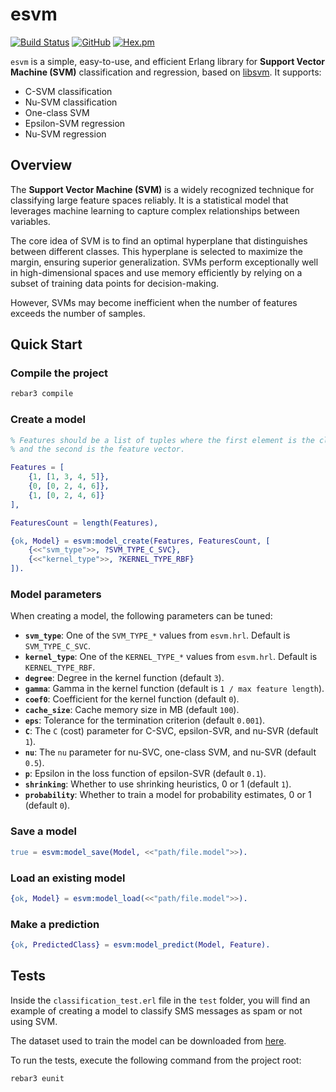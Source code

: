 # esvm

[![Build Status](https://app.travis-ci.com/silviucpp/esvm.svg?branch=main)](https://travis-ci.com/github/silviucpp/esvm)
[![GitHub](https://img.shields.io/github/license/silviucpp/esvm)](https://github.com/silviucpp/esvm/blob/main/LICENSE)
[![Hex.pm](https://img.shields.io/hexpm/v/esvm)](https://hex.pm/packages/esvm)

`esvm` is a simple, easy-to-use, and efficient Erlang library for **Support Vector Machine (SVM)** classification and regression, based on [libsvm](https://github.com/cjlin1/libsvm). It supports:

- C-SVM classification
- Nu-SVM classification
- One-class SVM
- Epsilon-SVM regression
- Nu-SVM regression

## Overview

The **Support Vector Machine (SVM)** is a widely recognized technique for classifying large feature spaces reliably. It is a statistical model that leverages machine learning to capture complex relationships between variables.

The core idea of SVM is to find an optimal hyperplane that distinguishes between different classes. This hyperplane is selected to maximize the margin, ensuring superior generalization. SVMs perform exceptionally well in high-dimensional spaces and use memory efficiently by relying on a subset of training data points for decision-making.

However, SVMs may become inefficient when the number of features exceeds the number of samples.

## Quick Start

### Compile the project

```sh
rebar3 compile
```

### Create a model

```erlang
% Features should be a list of tuples where the first element is the class
% and the second is the feature vector.

Features = [
    {1, [1, 3, 4, 5]},
    {0, [0, 2, 4, 6]},
    {1, [0, 2, 4, 6]}
],

FeaturesCount = length(Features),

{ok, Model} = esvm:model_create(Features, FeaturesCount, [
    {<<"svm_type">>, ?SVM_TYPE_C_SVC},
    {<<"kernel_type">>, ?KERNEL_TYPE_RBF}
]).
```

### Model parameters

When creating a model, the following parameters can be tuned:

- **`svm_type`**: One of the `SVM_TYPE_*` values from `esvm.hrl`. Default is `SVM_TYPE_C_SVC`.
- **`kernel_type`**: One of the `KERNEL_TYPE_*` values from `esvm.hrl`. Default is `KERNEL_TYPE_RBF`.
- **`degree`**: Degree in the kernel function (default `3`).
- **`gamma`**: Gamma in the kernel function (default is `1 / max feature length`).
- **`coef0`**: Coefficient for the kernel function (default `0`).
- **`cache_size`**: Cache memory size in MB (default `100`).
- **`eps`**: Tolerance for the termination criterion (default `0.001`).
- **`C`**: The `C` (cost) parameter for C-SVC, epsilon-SVR, and nu-SVR (default `1`).
- **`nu`**: The `nu` parameter for nu-SVC, one-class SVM, and nu-SVR (default `0.5`).
- **`p`**: Epsilon in the loss function of epsilon-SVR (default `0.1`).
- **`shrinking`**: Whether to use shrinking heuristics, 0 or 1 (default `1`).
- **`probability`**: Whether to train a model for probability estimates, 0 or 1 (default `0`).

### Save a model

```erlang
true = esvm:model_save(Model, <<"path/file.model">>).
```

### Load an existing model

```erlang
{ok, Model} = esvm:model_load(<<"path/file.model">>).
```

### Make a prediction

```erlang
{ok, PredictedClass} = esvm:model_predict(Model, Feature).
```

## Tests

Inside the `classification_test.erl` file in the `test` folder, you will find an example of creating a model to classify SMS messages as spam or not using SVM.

The dataset used to train the model can be downloaded from [here](https://archive.ics.uci.edu/dataset/228/sms+spam+collection).

To run the tests, execute the following command from the project root:

```sh
rebar3 eunit
```
